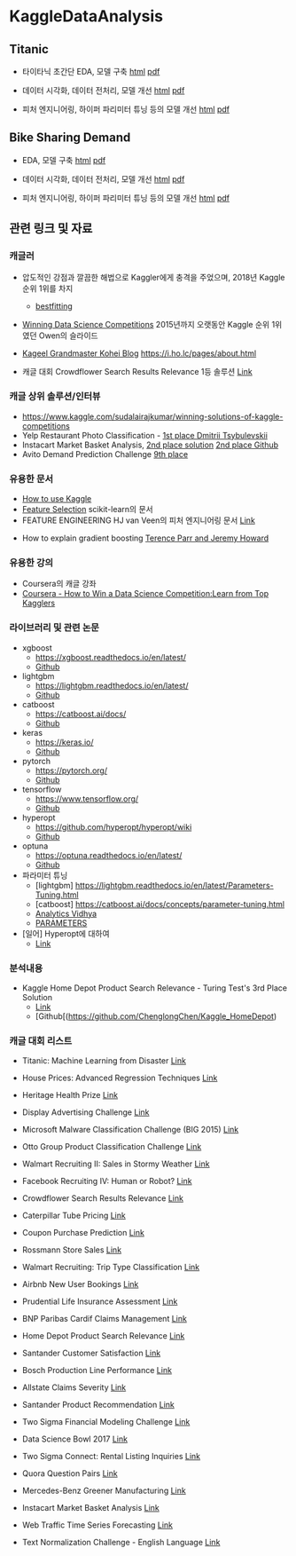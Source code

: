 # KaggleDataAnalysis

## Titanic 
  * 타이타닉 초간단 EDA, 모델 구축 
    [html](https://ldjwj.github.io/KaggleDataAnalysis/titanic/01_baselinemodel_onkaggle_v02.html)
    [pdf](./titanic/01_baselinemodel_onkaggle_v02.pdf)

  * 데이터 시각화, 데이터 전처리, 모델 개선 
    [html](https://ldjwj.github.io/KaggleDataAnalysis/titanic/02_DATA_EDA_V10.html)
    [pdf](./titanic/02_DATA_EDA_V10.pdf)

  * 피처 엔지니어링, 하이퍼 파리미터 튜닝 등의 모델 개선 
    [html](https://ldjwj.github.io/KaggleDataAnalysis/titanic/03_Model_LevelUp_V10.html)
    [pdf](./titanic/03_Model_LevelUp_V10.pdf)

## Bike Sharing Demand 
  * EDA, 모델 구축 
    [html](https://ldjwj.github.io/KaggleDataAnalysis/Bike/01_Bike_First_Model_V11.html)
    [pdf](./Bike/01_Bike_First_Model_V11.pdf)

  * 데이터 시각화, 데이터 전처리, 모델 개선 
    [html](https://ldjwj.github.io/KaggleDataAnalysis/Bike/02_BikeSharingDemand_EDA_V11.html)
    [pdf](./Bike/02_BikeSharingDemand_EDA_V11.pdf)

  * 피처 엔지니어링, 하이퍼 파리미터 튜닝 등의 모델 개선 
    [html](https://ldjwj.github.io/KaggleDataAnalysis/Bike/03_BikeSharingDemand_MultiModel_V11.html)
    [pdf](./Bike/03_BikeSharingDemand_MultiModel_V11.pdf)



## 관련 링크 및 자료 
### 캐글러
* 압도적인 강점과 깔끔한 해법으로 Kaggler에게 충격을 주었으며, 2018년 Kaggle 순위 1위를 차지
  * [bestfitting](https://medium.com/kaggle-blog/profiling-top-kagglers-bestfitting-currently-1-in-the-world-58cc0e187b)

* [Winning Data Science Competitions](https://www.slideshare.net/OwenZhang2/tips-for-data-science-competitions)
2015년까지 오랫동안 Kaggle 순위 1위였던 Owen의 슬라이드

* [Kageel Grandmaster Kohei Blog](https://i.ho.lc/pages/about.html) https://i.ho.lc/pages/about.html
* 캐글 대회 Crowdflower Search Results Relevance 1등 솔루션 [Link](https://github.com/ChenglongChen/kaggle-CrowdFlower/blob/master/Doc/Kaggle_CrowdFlower_ChenglongChen.pdf)

### 캐글 상위 솔루션/인터뷰
 * https://www.kaggle.com/sudalairajkumar/winning-solutions-of-kaggle-competitions
 * Yelp Restaurant Photo Classification - [1st place Dmitrii Tsybulevskii](https://engineeringblog.yelp.com/2016/04/yelp-kaggle-photo-challenge-interview-1.html)
 * Instacart Market Basket Analysis, [2nd place solution](https://medium.com/kaggle-blog/instacart-market-basket-analysis-feda2700cded) [2nd place Github](https://github.com/KazukiOnodera/Instacart)
 * Avito Demand Prediction Challenge [9th place](https://www.slideshare.net/JinZhan/kaggle-avito-demand-prediction-challenge-9th-place-solution-124500050)

### 유용한 문서
 * [How to use Kaggle](https://www.kaggle.com/docs/competitions)
 * [Feature Selection](https://scikit-learn.org/stable/modules/feature_selection.html) scikit-learn의 문서
 * FEATURE ENGINEERING HJ van Veen의 피처 엔지니어링 문서 [Link](https://www.slideshare.net/HJvanVeen/feature-engineering-72376750)
 - How to explain gradient boosting [Terence Parr and Jeremy Howard](https://explained.ai/gradient-boosting/index.html)


### 유용한 강의
 * Coursera의 캐글 강좌
 * [Coursera - How to Win a Data Science Competition:Learn from Top Kagglers](https://www.coursera.org/learn/competitive-data-science/)

### 라이브러리 및 관련 논문
 * xgboost
   * https://xgboost.readthedocs.io/en/latest/
   * [Github](https://github.com/dmlc/xgboost/)
 * lightgbm
   * https://lightgbm.readthedocs.io/en/latest/
   * [Github](https://github.com/microsoft/LightGBM/)
 * catboost
   * https://catboost.ai/docs/
   * [Github](https://github.com/catboost/catboost)
 * keras
   * https://keras.io/
   * [Github](https://github.com/keras-team/keras)
 * pytorch
   * https://pytorch.org/
   * [Github](https://github.com/pytorch/pytorch)
 * tensorflow
   * https://www.tensorflow.org/
   * [Github](https://github.com/tensorflow/tensorflow)
 * hyperopt
   * https://github.com/hyperopt/hyperopt/wiki
   * [Github](https://github.com/hyperopt/hyperopt)
 * optuna
   * https://optuna.readthedocs.io/en/latest/
   * [Github](https://github.com/pfnet/optuna)
 * 파라미터 튜닝
   * [lightgbm] https://lightgbm.readthedocs.io/en/latest/Parameters-Tuning.html
   * [catboost] https://catboost.ai/docs/concepts/parameter-tuning.html
   * [Analytics Vidhya](https://www.analyticsvidhya.com/blog/2016/03/complete-guide-parameter-tuning-xgboost-with-codes-python/)
   * [PARAMETERS](https://sites.google.com/view/lauraepp/parameters)
 * [일어] Hyperopt에 대하여
   * [Link](https://www.slideshare.net/hskksk/hyperopt)
     
 ### 분석내용
   * Kaggle Home Depot Product Search Relevance - Turing Test's 3rd Place Solution
     * [Link](https://github.com/ChenglongChen/Kaggle_HomeDepot/blob/master/Doc/Kaggle_HomeDepot_Turing_Test.pdf)
     * [Github[(https://github.com/ChenglongChen/Kaggle_HomeDepot)

 
 ### 캐글 대회 리스트
*  Titanic: Machine Learning from Disaster
[Link](https://www.kaggle.com/c/titanic)
 *  House Prices: Advanced Regression Techniques
[Link](https://www.kaggle.com/c/house-prices-advanced-regression-techniques)
 *  Heritage Health Prize
[Link](https://www.kaggle.com/c/hhp)

 *  Display Advertising Challenge
[Link](https://www.kaggle.com/c/criteo-display-ad-challenge)
 *  Microsoft Malware Classification Challenge (BIG 2015)
[Link](https://www.kaggle.com/c/malware-classification)
 *  Otto Group Product Classification Challenge
[Link](https://www.kaggle.com/c/otto-group-product-classification-challenge)
 *  Walmart Recruiting II: Sales in Stormy Weather
[Link](https://www.kaggle.com/c/walmart-recruiting-sales-in-stormy-weather)

 *  Facebook Recruiting IV: Human or Robot?
[Link](https://www.kaggle.com/c/facebook-recruiting-iv-human-or-bot)
 *  Crowdflower Search Results Relevance
[Link](https://www.kaggle.com/c/crowdflower-search-relevance)
 *  Caterpillar Tube Pricing
[Link](https://www.kaggle.com/c/caterpillar-tube-pricing)
 *  Coupon Purchase Prediction
[Link](https://www.kaggle.com/c/coupon-purchase-prediction)

 *  Rossmann Store Sales
[Link](https://www.kaggle.com/c/rossmann-store-sales)
 *  Walmart Recruiting: Trip Type Classification
[Link](https://www.kaggle.com/c/walmart-recruiting-trip-type-classification)
 *  Airbnb New User Bookings
[Link](https://www.kaggle.com/c/airbnb-recruiting-new-user-bookings)

 *  Prudential Life Insurance Assessment
[Link](https://www.kaggle.com/c/prudential-life-insurance-assessment)
 *  BNP Paribas Cardif Claims Management
[Link](https://www.kaggle.com/c/bnp-paribas-cardif-claims-management)
 *  Home Depot Product Search Relevance
[Link](https://www.kaggle.com/c/home-depot-product-search-relevance)
 *  Santander Customer Satisfaction
[Link](https://www.kaggle.com/c/santander-customer-satisfaction)
 *  Bosch Production Line Performance
[Link](https://www.kaggle.com/c/bosch-production-line-performance)

 *  Allstate Claims Severity
[Link](https://www.kaggle.com/c/allstate-claims-severity)
 *  Santander Product Recommendation
[Link](https://www.kaggle.com/c/santander-product-recommendation)
 *  Two Sigma Financial Modeling Challenge
[Link](https://www.kaggle.com/c/two-sigma-financial-modeling)
 *  Data Science Bowl 2017
[Link](https://www.kaggle.com/c/data-science-bowl-2017)
 *  Two Sigma Connect: Rental Listing Inquiries
[Link](https://www.kaggle.com/c/two-sigma-connect-rental-listing-inquiries)

 *  Quora Question Pairs
[Link](https://www.kaggle.com/c/quora-question-pairs)
 *  Mercedes-Benz Greener Manufacturing
[Link](https://www.kaggle.com/c/mercedes-benz-greener-manufacturing)
 *  Instacart Market Basket Analysis
[Link](https://www.kaggle.com/c/instacart-market-basket-analysis)
 *  Web Traffic Time Series Forecasting
[Link](https://www.kaggle.com/c/web-traffic-time-series-forecasting)
 *  Text Normalization Challenge - English Language
[Link](https://www.kaggle.com/c/text-normalization-challenge-english-language)




   
   
